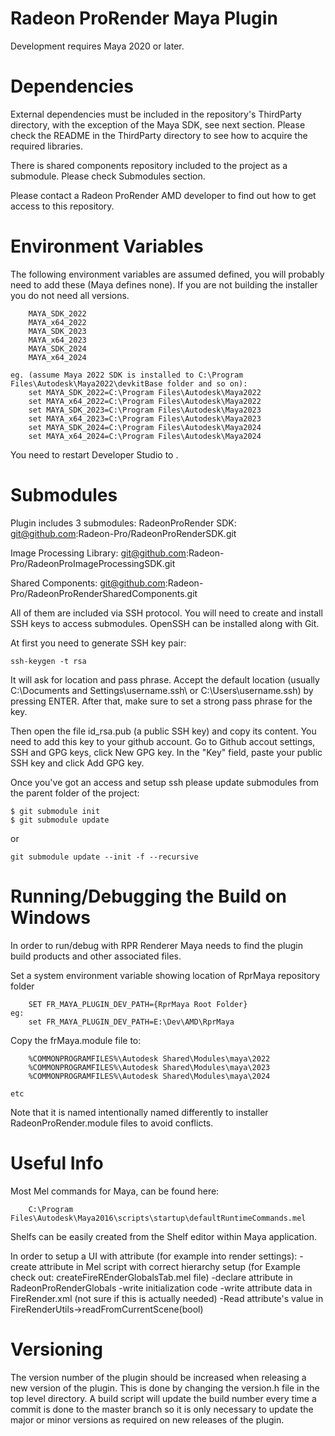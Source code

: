 # Radeon ProRender Maya Plugin

Development requires Maya 2020 or later.

Dependencies
============

External dependencies must be included in the repository's ThirdParty directory, with the exception of the Maya SDK, see next section.
Please check the README in the ThirdParty directory to see  how to acquire the required libraries.

There is shared components repository included to the project as a submodule. Please check Submodules section.

Please contact a Radeon ProRender AMD developer to find out how to get access to this repository.

Environment Variables
=====================

The following environment variables are assumed defined, you will probably need to add these (Maya defines none).
If you are not building the installer you do not need all versions.

```
	MAYA_SDK_2022
	MAYA_x64_2022
	MAYA_SDK_2023
	MAYA_x64_2023
	MAYA_SDK_2024
	MAYA_x64_2024

eg. (assume Maya 2022 SDK is installed to C:\Program Files\Autodesk\Maya2022\devkitBase folder and so on):
	set MAYA_SDK_2022=C:\Program Files\Autodesk\Maya2022
	set MAYA_x64_2022=C:\Program Files\Autodesk\Maya2022
	set MAYA_SDK_2023=C:\Program Files\Autodesk\Maya2023
	set MAYA_x64_2023=C:\Program Files\Autodesk\Maya2023
	set MAYA_SDK_2024=C:\Program Files\Autodesk\Maya2024
	set MAYA_x64_2024=C:\Program Files\Autodesk\Maya2024
```

You need to restart Developer Studio to .

Submodules
=====================
Plugin includes 3 submodules:
RadeonProRender SDK:
git@github.com:Radeon-Pro/RadeonProRenderSDK.git

Image Processing Library:
git@github.com:Radeon-Pro/RadeonProImageProcessingSDK.git

Shared Components:
git@github.com:Radeon-Pro/RadeonProRenderSharedComponents.git

All of them are included via SSH protocol. You will need to create and install SSH keys
to access submodules. OpenSSH can be installed along with Git.

At first you need to generate SSH key pair:

```
ssh-keygen -t rsa

```
It will ask for location and pass phrase. Accept the default location (usually C:\Documents and Settings\username\.ssh\ or
C:\Users\username\.ssh) by pressing ENTER. After that, make sure to set a strong pass phrase for the key.

Then open the file id_rsa.pub (a public SSH key) and copy its content. You need to add this key to your github account.
Go to Github accout settings, SSH and GPG keys, click New GPG key. In the "Key" field, paste your public SSH key and
click Add GPG key.



Once you've got an access and setup ssh please update submodules from the parent folder of the project:

```
$ git submodule init
$ git submodule update

```

or 

`git submodule update --init -f --recursive`


Running/Debugging the Build on Windows
======================================

In order to run/debug with RPR Renderer Maya needs to find the plugin build products and other associated files.

Set a system environment variable showing location of RprMaya repository folder

```
	SET FR_MAYA_PLUGIN_DEV_PATH={RprMaya Root Folder}
eg:
	set FR_MAYA_PLUGIN_DEV_PATH=E:\Dev\AMD\RprMaya
```

Copy the frMaya.module file to:

```
	%COMMONPROGRAMFILES%\Autodesk Shared\Modules\maya\2022
	%COMMONPROGRAMFILES%\Autodesk Shared\Modules\maya\2023
	%COMMONPROGRAMFILES%\Autodesk Shared\Modules\maya\2024
```
	etc

Note that it is named intentionally named differently to installer RadeonProRender.module files to avoid conflicts.

Useful Info
===========

Most Mel commands for Maya, can be found here:

```
	C:\Program Files\Autodesk\Maya2016\scripts\startup\defaultRuntimeCommands.mel
```

Shelfs can be easily created from the Shelf editor within Maya application.

In order to setup a UI with attribute (for example into render settings):
-create attribute in Mel script with correct hierarchy setup (for Example check out: createFireREnderGlobalsTab.mel file)
-declare attribute in RadeonProRenderGlobals
-write initialization code
-write attribute data in FireRender.xml (not sure if this is actually needed)
-Read attribute's value in FireRenderUtils->readFromCurrentScene(bool)

Versioning
==========

The version number of the plugin should be increased when releasing a new version of the plugin. This is done by
changing the version.h file in the top level directory. A build script will update the build number every time
a commit is done to the master branch so it is only necessary to update the major or minor versions as required
on new releases of the plugin.
